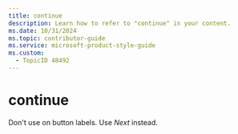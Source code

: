 ```yaml
---
title: continue
description: Learn how to refer to "continue" in your content.
ms.date: 10/31/2024
ms.topic: contributor-guide
ms.service: microsoft-product-style-guide
ms.custom:
  - TopicID 48492
---
```



# continue

Don't use on button labels. Use *Next* instead.  